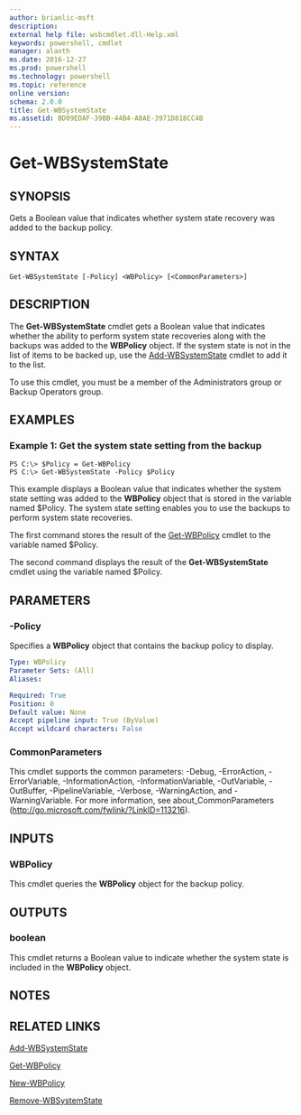 ```yaml
---
author: brianlic-msft
description: 
external help file: wsbcmdlet.dll-Help.xml
keywords: powershell, cmdlet
manager: alanth
ms.date: 2016-12-27
ms.prod: powershell
ms.technology: powershell
ms.topic: reference
online version: 
schema: 2.0.0
title: Get-WBSystemState
ms.assetid: BD09EDAF-39BB-44B4-A8AE-3971D818CC4B
---
```


# Get-WBSystemState

## SYNOPSIS
Gets a Boolean value that indicates whether system state recovery was added to the backup policy.

## SYNTAX

```
Get-WBSystemState [-Policy] <WBPolicy> [<CommonParameters>]
```

## DESCRIPTION
The **Get-WBSystemState** cmdlet gets a Boolean value that indicates whether the ability to perform system state recoveries along with the backups was added to the **WBPolicy** object.
If the system state is not in the list of items to be backed up, use the [Add-WBSystemState](./Add-WBSystemState.md) cmdlet to add it to the list.

To use this cmdlet, you must be a member of the Administrators group or Backup Operators group.

## EXAMPLES

### Example 1: Get the system state setting from the backup
```
PS C:\> $Policy = Get-WBPolicy
PS C:\> Get-WBSystemState -Policy $Policy
```

This example displays a Boolean value that indicates whether the system state setting was added to the **WBPolicy** object that is stored in the variable named $Policy.
The system state setting enables you to use the backups to perform system state recoveries.

The first command stores the result of the [Get-WBPolicy](./Get-WBPolicy.md) cmdlet to the variable named $Policy.

The second command displays the result of the **Get-WBSystemState** cmdlet using the variable named $Policy.

## PARAMETERS

### -Policy
Specifies a **WBPolicy** object that contains the backup policy to display.

```yaml
Type: WBPolicy
Parameter Sets: (All)
Aliases: 

Required: True
Position: 0
Default value: None
Accept pipeline input: True (ByValue)
Accept wildcard characters: False
```

### CommonParameters
This cmdlet supports the common parameters: -Debug, -ErrorAction, -ErrorVariable, -InformationAction, -InformationVariable, -OutVariable, -OutBuffer, -PipelineVariable, -Verbose, -WarningAction, and -WarningVariable. For more information, see about_CommonParameters (http://go.microsoft.com/fwlink/?LinkID=113216).

## INPUTS

### WBPolicy
This cmdlet queries the **WBPolicy** object for the backup policy.

## OUTPUTS

### boolean
This cmdlet returns a Boolean value to indicate whether the system state is included in the **WBPolicy** object.

## NOTES

## RELATED LINKS

[Add-WBSystemState](./Add-WBSystemState.md)

[Get-WBPolicy](./Get-WBPolicy.md)

[New-WBPolicy](./New-WBPolicy.md)

[Remove-WBSystemState](./Remove-WBSystemState.md)
